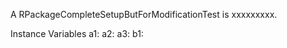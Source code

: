 A RPackageCompleteSetupButForModificationTest is xxxxxxxxx.Instance Variables	a1:		<Object>	a2:		<Object>	a3:		<Object>	b1:		<Object>	b2:		<Object>	p1:		<Object>	p2:		<Object>	p3:		<Object>a1	- xxxxxa2	- xxxxxa3	- xxxxxb1	- xxxxxb2	- xxxxxp1	- xxxxxp2	- xxxxxp3	- xxxxx